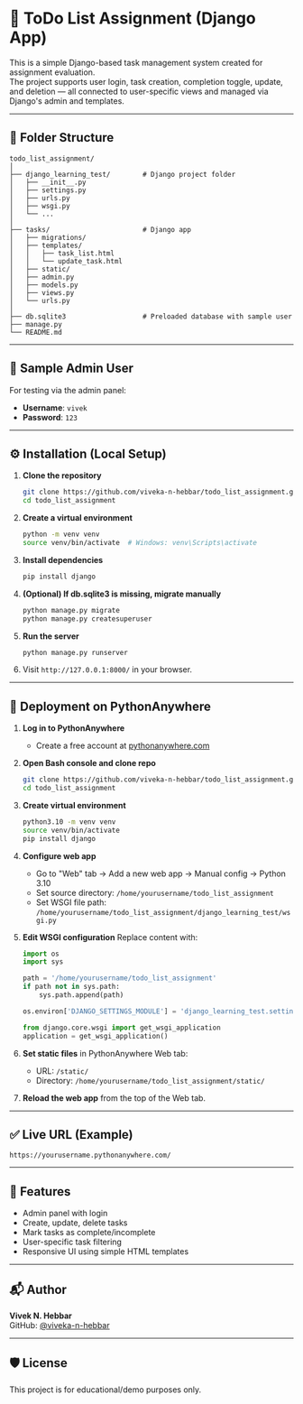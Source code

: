 # 📝 ToDo List Assignment (Django App)

This is a simple Django-based task management system created for assignment evaluation.  
The project supports user login, task creation, completion toggle, update, and deletion — all connected to user-specific views and managed via Django's admin and templates.

---

## 🔧 Folder Structure

```
todo_list_assignment/
│
├── django_learning_test/        # Django project folder
│   ├── __init__.py
│   ├── settings.py
│   ├── urls.py
│   ├── wsgi.py
│   └── ...
│
├── tasks/                       # Django app
│   ├── migrations/
│   ├── templates/
│   │   ├── task_list.html
│   │   └── update_task.html
│   ├── static/
│   ├── admin.py
│   ├── models.py
│   ├── views.py
│   └── urls.py
│
├── db.sqlite3                   # Preloaded database with sample user
├── manage.py
└── README.md
```

---

## 👤 Sample Admin User

For testing via the admin panel:

- **Username**: `vivek`
- **Password**: `123`

---

## ⚙️ Installation (Local Setup)

1. **Clone the repository**
   ```bash
   git clone https://github.com/viveka-n-hebbar/todo_list_assignment.git
   cd todo_list_assignment
   ```

2. **Create a virtual environment**
   ```bash
   python -m venv venv
   source venv/bin/activate  # Windows: venv\Scripts\activate
   ```

3. **Install dependencies**
   ```bash
   pip install django
   ```

4. **(Optional) If db.sqlite3 is missing, migrate manually**
   ```bash
   python manage.py migrate
   python manage.py createsuperuser
   ```

5. **Run the server**
   ```bash
   python manage.py runserver
   ```

6. Visit `http://127.0.0.1:8000/` in your browser.

---

## 🚀 Deployment on PythonAnywhere

1. **Log in to PythonAnywhere**
   - Create a free account at [pythonanywhere.com](https://www.pythonanywhere.com)

2. **Open Bash console and clone repo**
   ```bash
   git clone https://github.com/viveka-n-hebbar/todo_list_assignment.git
   cd todo_list_assignment
   ```

3. **Create virtual environment**
   ```bash
   python3.10 -m venv venv
   source venv/bin/activate
   pip install django
   ```

4. **Configure web app**
   - Go to "Web" tab → Add a new web app → Manual config → Python 3.10
   - Set source directory: `/home/yourusername/todo_list_assignment`
   - Set WSGI file path:  
     `/home/yourusername/todo_list_assignment/django_learning_test/wsgi.py`

5. **Edit WSGI configuration**
   Replace content with:

   ```python
   import os
   import sys

   path = '/home/yourusername/todo_list_assignment'
   if path not in sys.path:
       sys.path.append(path)

   os.environ['DJANGO_SETTINGS_MODULE'] = 'django_learning_test.settings'

   from django.core.wsgi import get_wsgi_application
   application = get_wsgi_application()
   ```

6. **Set static files** in PythonAnywhere Web tab:
   - URL: `/static/`
   - Directory: `/home/yourusername/todo_list_assignment/static/`

7. **Reload the web app** from the top of the Web tab.

---

## ✅ Live URL (Example)
```
https://yourusername.pythonanywhere.com/
```

---

## 📌 Features

- Admin panel with login
- Create, update, delete tasks
- Mark tasks as complete/incomplete
- User-specific task filtering
- Responsive UI using simple HTML templates

---

## 📬 Author

**Vivek N. Hebbar**  
GitHub: [@viveka-n-hebbar](https://github.com/viveka-n-hebbar)

---

## 🛡️ License

This project is for educational/demo purposes only.

